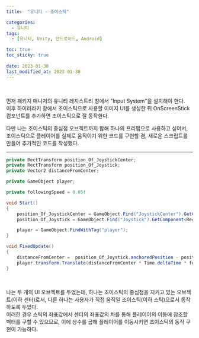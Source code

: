 ```yaml
---
title:  "유니티 - 조이스틱"

categories:
  - 유니티
tags:
  - [유니티, Unity, 안드로이드, Android]

toc: true
toc_sticky: true
 
date: 2023-01-30
last_modified_at: 2023-01-30
---
```


<br/>

먼저 패키지 매니저의 유니티 레지스트리 창에서 "Input System"을 설치해야 한다.  
이후 하이러라키 창에서 조이스틱으로 사용할 이미지 UI를 생성한 뒤 OnScreenStick 컴포넌트를 추가하면 조이스틱으로 잘 동작한다.  

다만 나는 조이스틱의 중심점 오브젝트까지 합해 하나의 프리팹으로 사용하고 싶어서, 조이스틱으로 플레이어를 실제로 움직이기 위한 코드를 구현할 겸, 새로운 스크립트를 만들어 추가적인 코드를 작성했다.  

---

```cs
private RectTransform position_Of_JoystickCenter;
private RectTransform position_Of_Joystick; 
private Vector2 distanceFromCenter;

private GameObject player;

private followingSpeed = 0.05f

void Start()
{
    position_Of_JoystickCenter = GameObject.Find("JoystickCenter").GetComponent<RectTransform>();
    position_Of_Joystick = GameObject.Find("Joystick").GetComponent<RectTransform>();

    player = GameObject.FindWithTag("player");
}

void FixedUpdate()
{
    distanceFromCenter =  position_Of_Joystick.anchoredPosition - position_Of_JoystickCenter.anchoredPosition;
    player.transform.Translate(distanceFromCenter * Time.deltaTime * followingSpeed);
}
```

<br/>

나는 두 개의 UI 오브젝트를 두었는데, 하나는 조이스틱의 중심점을 지키고 있는 오브젝트(이하 센터)로서, 다른 하나는 사용자가 직접 움직일 조이스틱(이하 스틱)으로서 동작하도록 두었다.  
이러한 경우 스틱의 좌표값에서 센터의 좌표값의 차를 통해 플레이어의 이동에 참조할 벡터를 구할 수 있으므로, 이에 상수를 곱해 플레이어를 이동시키면 조이스틱의 동작 구현이 가능하다.